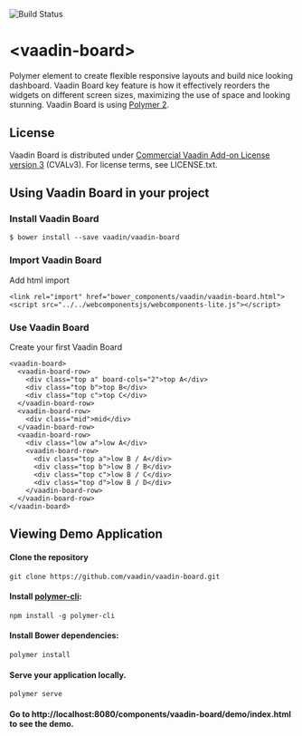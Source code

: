 ![Build Status](https://travis-ci.org/vaadin/vaadin-board.svg?branch=master)

# \<vaadin-board\>

Polymer element to create flexible responsive layouts and build nice looking dashboard.
Vaadin Board key feature is how it effectively reorders the widgets on different screen sizes, maximizing the use of space and looking stunning.
Vaadin Board is using [Polymer 2](https://github.com/polymer/polymer/tree/2.0-preview).

## License

Vaadin Board is distributed under [Commercial Vaadin Add-on License version 3](http://vaadin.com/license/cval-3) (CVALv3). For license terms, see LICENSE.txt.

## Using Vaadin Board in your project

### Install Vaadin Board
```
$ bower install --save vaadin/vaadin-board
```

### Import Vaadin Board
 Add html import
```
<link rel="import" href="bower_components/vaadin/vaadin-board.html">
<script src="../../webcomponentsjs/webcomponents-lite.js"></script>
```
### Use Vaadin Board
 Create your first Vaadin Board
```
<vaadin-board>
  <vaadin-board-row>
    <div class="top a" board-cols="2">top A</div>
    <div class="top b">top B</div>
    <div class="top c">top C</div>
  </vaadin-board-row>
  <vaadin-board-row>
    <div class="mid">mid</div>
  </vaadin-board-row>
  <vaadin-board-row>
    <div class="low a">low A</div>
    <vaadin-board-row>
      <div class="top a">low B / A</div>
      <div class="top b">low B / B</div>
      <div class="top c">low B / C</div>
      <div class="top d">low B / D</div>
    </vaadin-board-row>
  </vaadin-board-row>
</vaadin-board>
```

## Viewing Demo Application

#### Clone the repository
`git clone https://github.com/vaadin/vaadin-board.git`
#### Install [polymer-cli](https://www.npmjs.com/package/polyserve):
`npm install -g polymer-cli`
#### Install Bower dependencies:
`polymer install`
#### Serve your application locally.
`polymer serve`
#### Go to http://localhost:8080/components/vaadin-board/demo/index.html to see the demo.
